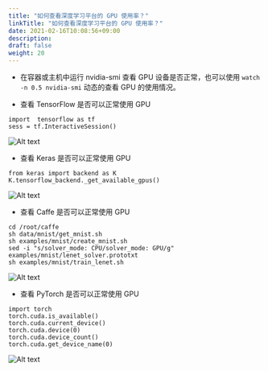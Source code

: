 ```yaml
---
title: "如何查看深度学习平台的 GPU 使用率？"
linkTitle: "如何查看深度学习平台的 GPU 使用率？"
date: 2021-02-16T10:08:56+09:00
description:
draft: false
weight: 20
---
```


- 在容器或主机中运行 nvidia-smi 查看 GPU 设备是否正常，也可以使用 `watch -n 0.5 nvidia-smi` 动态的查看 GPU 的使用情况。

- 查看 TensorFlow 是否可以正常使用 GPU

```shell
import  tensorflow as tf
sess = tf.InteractiveSession()
```

![Alt text](/Users/rosasu/Desktop/qingcloud-iaas-docs/ai/deeplearning/1.2/gpu-tensorflow.png)

- 查看 Keras 是否可以正常使用 GPU

```shell
from keras import backend as K
K.tensorflow_backend._get_available_gpus()
```

![Alt text](/Users/rosasu/Desktop/qingcloud-iaas-docs/ai/deeplearning/1.2/gpu-keras.png)

- 查看 Caffe 是否可以正常使用 GPU

```shell
cd /root/caffe
sh data/mnist/get_mnist.sh
sh examples/mnist/create_mnist.sh
sed -i "s/solver_mode: CPU/solver_mode: GPU/g" examples/mnist/lenet_solver.prototxt
sh examples/mnist/train_lenet.sh
```

![Alt text](/Users/rosasu/Desktop/qingcloud-iaas-docs/ai/deeplearning/1.2/gpu-caffe.png)

- 查看 PyTorch 是否可以正常使用 GPU

```shell
import torch
torch.cuda.is_available()
torch.cuda.current_device()
torch.cuda.device(0)
torch.cuda.device_count()
torch.cuda.get_device_name(0)
```

![Alt text](/Users/rosasu/Desktop/qingcloud-iaas-docs/ai/deeplearning/1.2/gpu-pytorch.png)
